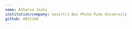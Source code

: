 ```yaml
---
name: Atharva Joshi
institution/company: Savirtri Bai Phule Pune University
github: ARJ2160
---
```


